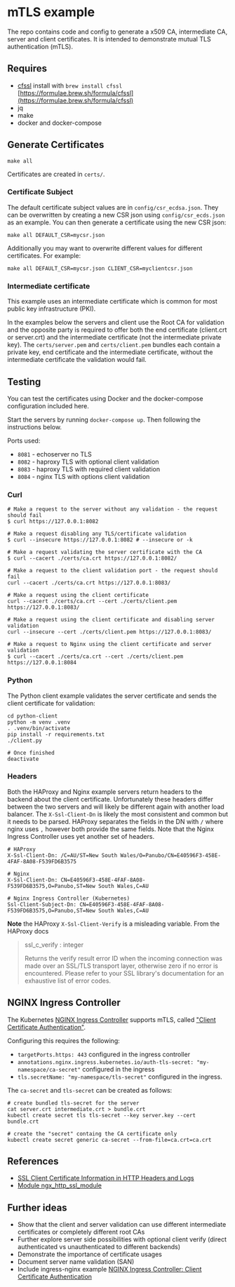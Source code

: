 # mTLS example

The repo contains code and config to generate a x509 CA, intermediate CA, server and client certificates. It is intended to demonstrate mutual TLS authentication (mTLS).

## Requires

* [cfssl](https://github.com/cloudflare/cfssl) install with `brew install cfssl` [https://formulae.brew.sh/formula/cfssl](https://formulae.brew.sh/formula/cfssl)
* jq
* make
* docker and docker-compose

## Generate Certificates

```shell
make all
```

Certificates are created in `certs/`.

### Certificate Subject

The default certificate subject values are in `config/csr_ecdsa.json`. They can be overwritten by creating a new CSR json using `config/csr_ecds.json` as an example. You can then generate a certificate using the new CSR json:

```shell
make all DEFAULT_CSR=mycsr.json
```

Additionally you may want to overwrite different values for different certificates. For example:

```shell
make all DEFAULT_CSR=mycsr.json CLIENT_CSR=myclientcsr.json
```

### Intermediate certificate

This example uses an intermediate certificate which is common for most public key infrastructure (PKI).

In the examples below the servers and client use the Root CA for validation and the opposite party is required to offer both the end certificate (client.crt or server.crt) and the intermediate certificate (not the intermediate private key). The `certs/server.pem` and `certs/client.pem` bundles each contain a private key, end certificate and the intermediate certificate, without the intermediate certificate the validation would fail.

## Testing

You can test the certificates using Docker and the docker-compose configuration included here.

Start the servers by running `docker-compose up`. Then following the instructions below.

Ports used:

* `8081` - echoserver no TLS
* `8082` - haproxy TLS with optional client validation
* `8083` - haproxy TLS with required client validation
* `8084` - nginx TLS with options client validation

### Curl

```shell
# Make a request to the server without any validation - the request should fail
$ curl https://127.0.0.1:8082

# Make a request disabling any TLS/certificate validation
$ curl --insecure https://127.0.0.1:8082 # --insecure or -k

# Make a request validating the server certificate with the CA
$ curl --cacert ./certs/ca.crt https://127.0.0.1:8082/

# Make a request to the client validation port - the request should fail
curl --cacert ./certs/ca.crt https://127.0.0.1:8083/

# Make a request using the client certificate
curl --cacert ./certs/ca.crt --cert ./certs/client.pem https://127.0.0.1:8083/

# Make a request using the client certificate and disabling server validation
curl --insecure --cert ./certs/client.pem https://127.0.0.1:8083/

# Make a request to Nginx using the client certificate and server validation
$ curl --cacert ./certs/ca.crt --cert ./certs/client.pem https://127.0.0.1:8084
```

### Python

The Python client example validates the server certificate and sends the client certificate for validation:

```shell
cd python-client
python -m venv .venv
. .venv/bin/activate
pip install -r requirements.txt
./client.py

# Once finished
deactivate
```

### Headers

Both the HAProxy and Nginx example servers return headers to the backend about the client certificate. Unfortunately these headers differ between the two servers and will likely be different again with another load balancer. The `X-Ssl-Client-Dn` is likely the most consistent and common but it needs to be parsed. HAProxy separates the fields in the DN with `/` where nginx uses `,` however both provide the same fields. Note that the Nginx Ingress Controller uses yet another set of headers.

```
# HAProxy
X-Ssl-Client-Dn: /C=AU/ST=New South Wales/O=Panubo/CN=E40596F3-458E-4FAF-8A08-F539FD6B3575

# Nginx
X-Ssl-Client-Dn: CN=E40596F3-458E-4FAF-8A08-F539FD6B3575,O=Panubo,ST=New South Wales,C=AU

# Nginx Ingress Controller (Kubernetes)
Ssl-Client-Subject-Dn: CN=E40596F3-458E-4FAF-8A08-F539FD6B3575,O=Panubo,ST=New South Wales,C=AU
```

**Note** the HAProxy `X-Ssl-Client-Verify` is a misleading variable. From the HAProxy docs

> ssl_c_verify : integer
>
> Returns the verify result error ID when the incoming connection was made over
> an SSL/TLS transport layer, otherwise zero if no error is encountered. Please
> refer to your SSL library's documentation for an exhaustive list of error
> codes.

## NGINX Ingress Controller

The Kubernetes [NGINX Ingress Controller](https://kubernetes.github.io/ingress-nginx/) supports mTLS, called ["Client Certificate Authentication"](https://kubernetes.github.io/ingress-nginx/user-guide/nginx-configuration/annotations/#client-certificate-authentication).

Configuring this requires the following:

- `targetPorts.https: 443` configured in the ingress controller
- `annotations.nginx.ingress.kubernetes.io/auth-tls-secret: "my-namespace/ca-secret"` configured in the ingress
- `tls.secretName: "my-namespace/tls-secret"` configured in the ingress.

The `ca-secret` and `tls-secret` can be created as follows:

```shell
# create bundled tls-secret for the server
cat server.crt intermediate.crt > bundle.crt
kubectl create secret tls tls-secret --key server.key --cert bundle.crt

# create the "secret" containg the CA certificate only
kubectl create secret generic ca-secret --from-file=ca.crt=ca.crt
```

## References

- [SSL Client Certificate Information in HTTP Headers and Logs](https://www.haproxy.com/blog/ssl-client-certificate-information-in-http-headers-and-logs/)
- [Module ngx_http_ssl_module](https://nginx.org/en/docs/http/ngx_http_ssl_module.html)

## Further ideas

* Show that the client and server validation can use different intermediate certificates or completely different root CAs
* Further explore server side possibilities with optional client verify (direct authenticated vs unauthenticated to different backends)
* Demonstrate the importance of certificate usages
* Document server name validation (SAN)
* Include ingress-nginx example [NGINX Ingress Controller: Client Certificate Authentication](https://kubernetes.github.io/ingress-nginx/examples/auth/client-certs/)
